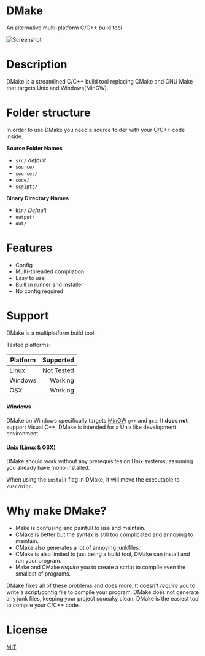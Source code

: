 # DMake
An alternative multi-platform C/C++ build tool

![Screenshot](https://i.imgur.com/uXJAnY4.png)

# Description
DMake is a streamlined C/C++ build tool replacing CMake and GNU Make that targets Unix and Windows(MinGW).

# Folder structure
In order to use DMake you need a source folder with your C/C++ code inside.

**Source Folder Names**
- `src/` *default*
- `source/`
- `sources/`
- `code/`
- `scripts/`

**Binary Directory Names**
- `bin/` *Default*
- `output/`
- `out/`

# Features
- Config
- Multi-threaded compilation
- Easy to use
- Built in runner and installer
- No config required

# Support
DMake is a multiplatform build tool.

Tested platforms:

 | Platform      | Supported         |
 | ------------- | ----------------: |
 | Linux         |   Not Tested      |
 | Windows       |   Working         |
 | OSX           |   Working         |
 
 #### Windows
 
 DMake on Windows specifically targets [MinGW](http://www.mingw.org/) `g++` and `gcc`.
 It **does not** support Visual C++, DMake is intended for a Unix like development environment.
 
 #### Unix (Linux & OSX)
 
 DMake should work without any prerequisites on Unix systems, assuming you already have mono installed.
 
 When using the `install` flag in DMake, it will move the executable to `/usr/bin/`.
 
 # Why make DMake?
 - Make is confusing and painfull to use and maintain.
 - CMake is better but the syntax is still too complicated and annoying to maintain.
 - CMake also generates a lot of annoying junkfiles.
 - CMake is also limited to just being a build tool, DMake can install and run your program.
 - Make and CMake *require* you to create a script to compile even the smallest of programs.
 
 DMake fixes all of these problems and does more. It doesn't *require* you to write a script/config file to compile your program. DMake does not generate any junk files, keeping your project squeaky clean.
 DMake is the easiest tool to compile your C/C++ code.
 
 # License
 [MIT](https://choosealicense.com/licenses/mit/)
 
 
